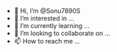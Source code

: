 - 👋 Hi, I’m @Sonu7890S
- 👀 I’m interested in ...
- 🌱 I’m currently learning ...
- 💞️ I’m looking to collaborate on ...
- 📫 How to reach me ...

<!---
Sonu7890S/Sonu7890S is a ✨ special ✨ repository because its `README.md` (this file) appears on your GitHub profile.
You can click the Preview link to take a look at your changes.
--->
